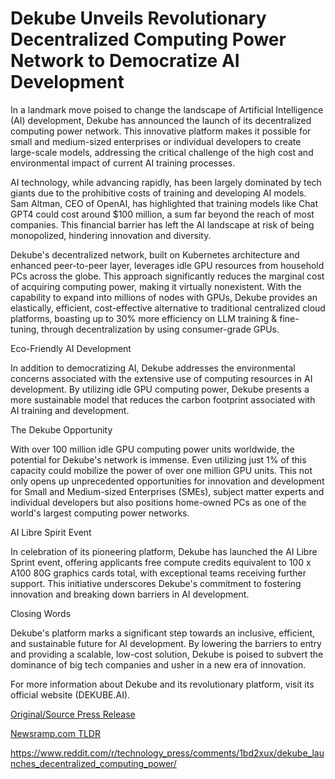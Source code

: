 # Dekube Unveils Revolutionary Decentralized Computing Power Network to Democratize AI Development

In a landmark move poised to change the landscape of Artificial Intelligence (AI) development, Dekube has announced the launch of its decentralized computing power network. This innovative platform makes it possible for small and medium-sized enterprises or individual developers to create large-scale models, addressing the critical challenge of the high cost and environmental impact of current AI training processes.

AI technology, while advancing rapidly, has been largely dominated by tech giants due to the prohibitive costs of training and developing AI models. Sam Altman, CEO of OpenAI, has highlighted that training models like Chat GPT4 could cost around $100 million, a sum far beyond the reach of most companies. This financial barrier has left the AI landscape at risk of being monopolized, hindering innovation and diversity.

Dekube's decentralized network, built on Kubernetes architecture and enhanced peer-to-peer layer, leverages idle GPU resources from household PCs across the globe. This approach significantly reduces the marginal cost of acquiring computing power, making it virtually nonexistent. With the capability to expand into millions of nodes with GPUs, Dekube provides an elastically, efficient, cost-effective alternative to traditional centralized cloud platforms, boasting up to 30% more efficiency on LLM training & fine-tuning, through decentralization by using consumer-grade GPUs.

 

 Eco-Friendly AI Development

In addition to democratizing AI, Dekube addresses the environmental concerns associated with the extensive use of computing resources in AI development. By utilizing idle GPU computing power, Dekube presents a more sustainable model that reduces the carbon footprint associated with AI training and development.

The Dekube Opportunity

With over 100 million idle GPU computing power units worldwide, the potential for Dekube's network is immense. Even utilizing just 1% of this capacity could mobilize the power of over one million GPU units. This not only opens up unprecedented opportunities for innovation and development for Small and Medium-sized Enterprises (SMEs), subject matter experts and individual developers but also positions home-owned PCs as one of the world's largest computing power networks.

AI Libre Spirit Event

In celebration of its pioneering platform, Dekube has launched the AI Libre Sprint event, offering applicants free compute credits equivalent to 100 x A100 80G graphics cards total, with exceptional teams receiving further support. This initiative underscores Dekube's commitment to fostering innovation and breaking down barriers in AI development.

Closing Words

Dekube's platform marks a significant step towards an inclusive, efficient, and sustainable future for AI development. By lowering the barriers to entry and providing a scalable, low-cost solution, Dekube is poised to subvert the dominance of big tech companies and usher in a new era of innovation.

For more information about Dekube and its revolutionary platform, visit its official website (DEKUBE.AI). 

[Original/Source Press Release](https://blockchainwire.io/press-release/dekube-unveils-revolutionary-decentralized-computing-power-network-to-democratize-ai-development)
                    

[Newsramp.com TLDR](None) 

https://www.reddit.com/r/technology_press/comments/1bd2xux/dekube_launches_decentralized_computing_power/